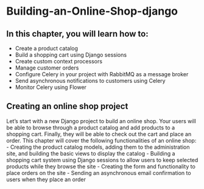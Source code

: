 # Building-an-Online-Shop-django

<h2>In this chapter, you will learn how to:</h2>

- Create a product catalog
- Build a shopping cart using Django sessions
- Create custom context processors
- Manage customer orders
- Configure Celery in your project with RabbitMQ as a message broker
- Send asynchronous notifications to customers using Celery
- Monitor Celery using Flower

<h2>Creating an online shop project</h2>
Let’s start with a new Django project to build an online shop. Your users will be able to browse through a product catalog and add products to a shopping cart. Finally, they will be able to check out the cart and place an order. This chapter will cover the following functionalities of an online shop:
- Creating the product catalog models, adding them to the administration site, and building the basic views to display the catalog
- Building a shopping cart system using Django sessions to allow users to keep selected products while they browse the site
- Creating the form and functionality to place orders on the site
- Sending an asynchronous email confirmation to users when they place an order